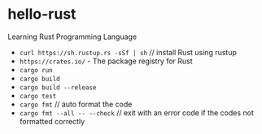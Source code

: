 # hello-rust
Learning Rust Programming Language

- `curl https://sh.rustup.rs -sSf | sh` // install Rust using rustup
- `https://crates.io/` - The package registry for Rust
- `cargo run`
- `cargo build`
- `cargo build --release`
- `cargo test`
- `cargo fmt` // auto format the code
- `cargo fmt --all -- --check` // exit with an error code if the codes not formatted correctly
